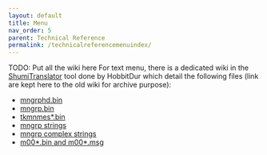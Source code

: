 ```yaml
---
layout: default
title: Menu
nav_order: 5
parent: Technical Reference
permalink: /technicalreferencemenuindex/
---
```

TODO: Put all the wiki here
For text menu, there is a dedicated wiki in the [ShumiTranslator](https://github.com/HobbitDur/ShumiTranslator/wiki) tool done by HobbitDur which detail the following files (link are kept here to the old wiki for archive purpose):
-   [mngrphd.bin](FF8/TechnicalReference/Menu/Menu_mngrphd_bin)
-   [mngrp.bin](FF8/TechnicalReference/Menu/Menu_mngrp_bin)
-   [tkmnmes\*.bin](FF8/TechnicalReference/Menu/Menu_tkmnmes)
-   [mngrp strings](FF8/TechnicalReference/Menu/Menu_mngrp_strings_locations)
-   [mngrp complex strings](FF8/TechnicalReference/Menu/Menu_mngrp_complex_strings)
-   [m00\*.bin and m00\*.msg](FF8/TechnicalReference/Menu/Menu_m000_m004)